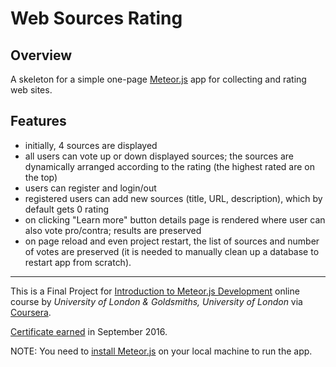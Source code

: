# Web Sources Rating

## Overview

A skeleton for a simple one-page [Meteor.js](https://www.meteor.com/) app for collecting and rating web sites.

## Features
- initially, 4 sources are displayed
- all users can vote up or down displayed sources; the sources are dynamically arranged according to the rating (the highest rated are on the top)
- users can register and login/out
- registered users can add new sources (title, URL, description), which by default gets 0 rating
- on clicking "Learn more" button details page is rendered where user can also vote pro/contra; results are preserved
- on page reload and even project restart, the list of sources and number of votes are preserved (it is needed to manually clean up a database to restart app from scratch).

------

This is a Final Project for [Introduction to Meteor.js Development](https://www.coursera.org/account/accomplishments/certificate/QL6DVTFWAJ7L) online course by _University of London & Goldsmiths, University of London_ via [Coursera](https://www.coursera.org).

[Certificate earned](https://www.coursera.org/account/accomplishments/certificate/QL6DVTFWAJ7L) in September 2016.

NOTE: You need to [install Meteor.js](https://www.meteor.com/install) on your local machine to run the app.
